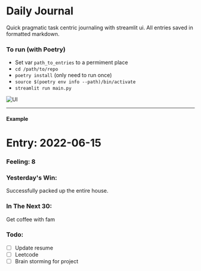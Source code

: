# Daily Journal
Quick pragmatic task centric journaling with streamlit ui. All entries saved in formatted markdown.

### To run (with Poetry)
- Set var `path_to_entries` to a permiment place
- `cd /path/to/repo`
- `poetry install` (only need to run once)
- `source $(poetry env info --path)/bin/activate`
- `streamlit run main.py`

![UI](https://lh3.googleusercontent.com/pw/AM-JKLVl7Lvd0_1pOJSpF7OnTGHPd-GUb-TaUMuiPEzfj0RWKTC4qdo-3wt4CC9Nco_XZN5p5oPMluyR_Z7UzglIwosTnCQG4yG9ejtpltsaE1VvQ3YaR3plFztvVIL9xNHBjIuqlrJBza67wFfduiKVqTcsZw=w1496-h1524-no?authuser=0)

---
#### Example

# Entry: 2022-06-15
### Feeling: 8
### Yesterday's Win:
Successfully packed up the entire house.
 ### In The Next 30:
Get coffee with fam
 ### Todo:
- [ ] Update resume
- [ ] Leetcode
- [ ] Brain storming for project
